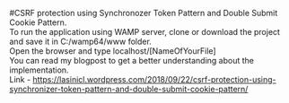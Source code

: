 #CSRF protection using Synchronozer Token Pattern and Double Submit Cookie Pattern.<br/>
To run the application using WAMP server, clone or download the project and save it in C:/wamp64/www folder.<br/>
Open the browser and type localhost/[NameOfYourFile]<br/>
You can read my blogpost to get a better understanding about the implementation.<br/>
Link - https://lasinicl.wordpress.com/2018/09/22/csrf-protection-using-synchronizer-token-pattern-and-double-submit-cookie-pattern/
